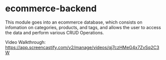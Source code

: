 # ecommerce-backend

This module goes into an ecommerce database, which consists on infomation on categories, products, and tags, and allows the user to access the data and perform various CRUD Operations.

Video Walkthrough: https://app.screencastify.com/v2/manage/videos/qj7czHMeG4x7ZvSq2C3W
